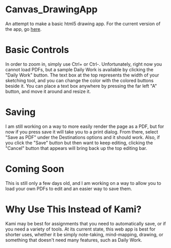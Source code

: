 # Canvas_DrawingApp
An attempt to make a basic html5 drawing app.
For the current version of the app, go <a href="https://nbritt27.github.io/Canvas_DrawingApp/home.html">here</a>.
# Basic Controls
In order to zoom in, simply use Ctrl+ or Ctrl-. 
Unfortunately, right now you cannot load PDFs, but a sample Daily Work is available by clicking the "Daily Work" button.
The text box at the top represents the width of your sketching tool, and you can change the color with the colored buttons beside it. 
You can place a text box anywhere by pressing the far left "A" button, and move it around and resize it.
# Saving
I am still working on a way to more easily render the page as a PDF, but for now if you press save it will take you to a print dialog. From there, select "Save as PDF" under the Destinations options and it should work. 
Also, if you click the "Save" button but then want to keep editing, clicking the "Cancel" button that appears will bring back up the top editing bar. 
# Coming Soon
This is still only a few days old, and I am working on a way to allow you to load your own PDFs to edit and an easier way to save them.
# Why Use This Instead of Kami?
Kami may be best for assignments that you need to automatically save, or if you need a variety of tools. At its current state, this web app is best for shorter uses, whether it be simply note-taking, mind-mapping, drawing, or something that doesn't need many features, such as Daily Work. 

